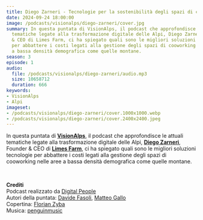 ```yaml
---
title: Diego Zarneri - Tecnologie per la sostenibilità degli spazi di cooworking @Sondrio
date: 2024-09-24 18:00:00
image: /podcasts/visionalps/diego-zarneri/cover.jpg
summary: In questa puntata di VisionAlps, il podcast che approfondisce le attuali
  tematiche legate alla trasformazione digitale delle Alpi, Diego Zarneri, Founder
  & CEO di Limes Farm, ci ha spiegato quali sono le migliori soluzioni tecnologie
  per abbattere i costi legati alla gestione degli spazi di cooworking nelle aree
  a bassa densità demografica come quelle montane.
season: 3
episode: 1
audio:
  file: /podcasts/visionalps/diego-zarneri/audio.mp3
  size: 10658712
  duration: 666
keywords:
- VisionAlps
- Alpi
imageset:
- /podcasts/visionalps/diego-zarneri/cover.1000x1000.webp
- /podcasts/visionalps/diego-zarneri/cover.2400x2400.jpeg
---
```


In questa puntata di [**VisionAlps**](https://www.visionalps.com/), il podcast che approfondisce le attuali tematiche legate alla trasformazione digitale delle Alpi, [**Diego Zarneri**](https://www.linkedin.com/in/diego-zarneri/), Founder & CEO di [**Limes Farm**](https://www.limes.farm/it/home), ci ha spiegato quali sono le migliori soluzioni tecnologie per abbattere i costi legati alla gestione degli spazi di cooworking nelle aree a bassa densità demografica come quelle montane.

<br>

**Crediti**<br>
Podcast realizzato da [Digital People](https://w3id.org/digitalpeople)<br>
Autori della puntata: [Davide Fasoli](https://www.linkedin.com/in/davide-fasoli-2b3246179/), [Matteo Gallo](https://www.linkedin.com/in/matteo-gallo-4a5ab31a8/)<br>
Copertina: [Florian Zyba](https://www.linkedin.com/in/florian-zyba/)<br>
Musica: [penguinmusic](https://pixabay.com/users/penguinmusic-24940186/)